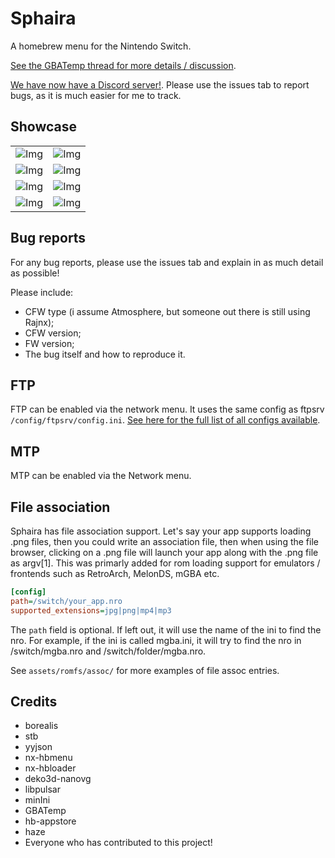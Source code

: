 # Sphaira

A homebrew menu for the Nintendo Switch.

[See the GBATemp thread for more details / discussion](https://gbatemp.net/threads/sphaira-hbmenu-replacement.664523/).

[We have now have a Discord server!](https://discord.gg/8vZBsrprEc). Please use the issues tab to report bugs, as it is much easier for me to track.

## Showcase

|                          |                          |
:-------------------------:|:-------------------------:
![Img](assets/screenshots/2024121522512100-879193CD6A8B96CD00931A628B1187CB.jpg) | ![Img](assets/screenshots/2024121522514300-879193CD6A8B96CD00931A628B1187CB.jpg)
![Img](assets/screenshots/2024121522513300-879193CD6A8B96CD00931A628B1187CB.jpg) | ![Img](assets/screenshots/2024121523084100-879193CD6A8B96CD00931A628B1187CB.jpg)
![Img](assets/screenshots/2024121522505300-879193CD6A8B96CD00931A628B1187CB.jpg) | ![Img](assets/screenshots/2024121522502300-879193CD6A8B96CD00931A628B1187CB.jpg)
![Img](assets/screenshots/2024121523033200-879193CD6A8B96CD00931A628B1187CB.jpg) | ![Img](assets/screenshots/2024121523070300-879193CD6A8B96CD00931A628B1187CB.jpg)

## Bug reports

For any bug reports, please use the issues tab and explain in as much detail as possible!

Please include:

- CFW type (i assume Atmosphere, but someone out there is still using Rajnx);
- CFW version;
- FW version;
- The bug itself and how to reproduce it.

## FTP

FTP can be enabled via the network menu. It uses the same config as ftpsrv `/config/ftpsrv/config.ini`. [See here for the full list
of all configs available](https://github.com/ITotalJustice/ftpsrv/blob/master/assets/config.ini.template).

## MTP

MTP can be enabled via the Network menu.

## File association

Sphaira has file association support. Let's say your app supports loading .png files, then you could write an association file, then when using the file browser, clicking on a .png file will launch your app along with the .png file as argv[1]. This was primarly added for rom loading support for emulators / frontends such as RetroArch, MelonDS, mGBA etc.

```ini
[config]
path=/switch/your_app.nro
supported_extensions=jpg|png|mp4|mp3
```

The `path` field is optional. If left out, it will use the name of the ini to find the nro. For example, if the ini is called mgba.ini, it will try to find the nro in /switch/mgba.nro and /switch/folder/mgba.nro.

See `assets/romfs/assoc/` for more examples of file assoc entries.

## Credits

- borealis
- stb
- yyjson
- nx-hbmenu
- nx-hbloader
- deko3d-nanovg
- libpulsar
- minIni
- GBATemp
- hb-appstore
- haze
- Everyone who has contributed to this project!
